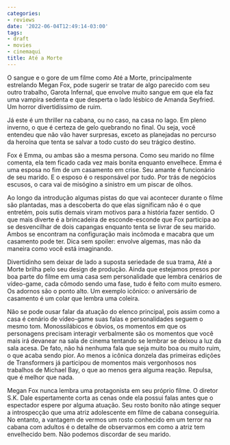 ```yaml
---
categories:
- reviews
date: '2022-06-04T12:49:14-03:00'
tags:
- draft
- movies
- cinemaqui
title: Até a Morte
---
```


O sangue e o gore de um filme como Até a Morte, principalmente estrelando Megan Fox, pode sugerir se tratar de algo parecido com seu outro trabalho, Garota Infernal, que envolve muito sangue em que ela faz uma vampira sedenta e que desperta o lado lésbico de Amanda Seyfried. Um horror divertidíssimo de ruim.

Já este é um thriller na cabana, ou no caso, na casa no lago. Em pleno inverno, o que é certeza de gelo quebrando no final. Ou seja, você entendeu que não vão haver surpresas, exceto as planejadas no percurso da heroína que tenta se salvar a todo custo do seu trágico destino.

Fox é Emma, ou ambas são a mesma persona. Como seu marido no filme comenta, ela tem ficado cada vez mais bonita enquanto envelhece. Emma é uma esposa no fim de um casamento em crise. Seu amante é funcionário de seu marido. E o esposo é o responsável por tudo. Por trás de negócios escusos, o cara vai de misógino a sinistro em um piscar de olhos.

Ao longo da introdução algumas pistas do que vai acontecer durante o filme são plantadas, mas a descoberta do que elas significam não é o que entretém, pois sutis demais viram motivos para a história fazer sentido. O que mais diverte é a brincadeira de esconde-esconde que Fox participa ao se desvencilhar de dois capangas enquanto tenta se livrar de seu marido. Ambos se encontram na configuração mais incômoda e macabra que um casamento pode ter. Dica sem spoiler: envolve algemas, mas não da maneira como você está imaginando.

Divertidinho sem deixar de lado a suposta seriedade de sua trama, Até a Morte brilha pelo seu design de produção. Ainda que estejamos presos por boa parte do filme em uma casa sem personalidade que lembra cenários de vídeo-game, cada cômodo sendo uma fase, tudo é feito com muito esmero. Os adornos são o ponto alto. Um exemplo icônico: o aniversário de casamento é um colar que lembra uma coleira.

Não se pode ousar falar da atuação do elenco principal, pois assim como a casa é cenário de vídeo-game suas falas e personalidades seguem o mesmo tom. Monossilábicos e óbvios, os momentos em que os personagens precisam interagir verbalmente são os momentos que você mais irá devanear na sala de cinema tentando se lembrar se deixou a luz da sala acesa. De fato, não há nenhuma fala que seja muito boa ou muito ruim, o que acaba sendo pior. Ao menos a icônica donzela das primeiras edições de Transformers já participou de momentos mais vergonhosos nos trabalhos de Michael Bay, o que ao menos gera alguma reação. Repulsa, que é melhor que nada.

Megan Fox nunca lembra uma protagonista em seu próprio filme. O diretor S.K. Dale espertamente corta as cenas onde ela possui falas antes que o espectador espere por alguma atuação. Seu rosto bonito não atinge sequer a introspecção que uma atriz adolescente em filme de cabana conseguiria. No entanto, a vantagem de vermos um rosto conhecido em um terror na cabana com adultos é o detalhe de observarmos em como a atriz tem envelhecido bem. Não podemos discordar de seu marido.
